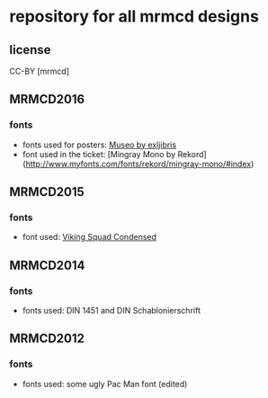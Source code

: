 # repository for all mrmcd designs

## license
CC-BY [mrmcd]

## MRMCD2016
### fonts
* fonts used for posters: [Museo by exljibris](http://www.myfonts.com/fonts/exljbris/museo/#index)
* font used in the ticket: [Mingray Mono by Rekord] (http://www.myfonts.com/fonts/rekord/mingray-mono/#index)

## MRMCD2015
### fonts
* font used: [Viking Squad Condensed](http://www.dafont.com/de/viking-squad.font)

## MRMCD2014
### fonts
* fonts used: DIN 1451 and DIN Schablonierschrift

## MRMCD2012
### fonts
* fonts used: some ugly Pac Man font (edited)
